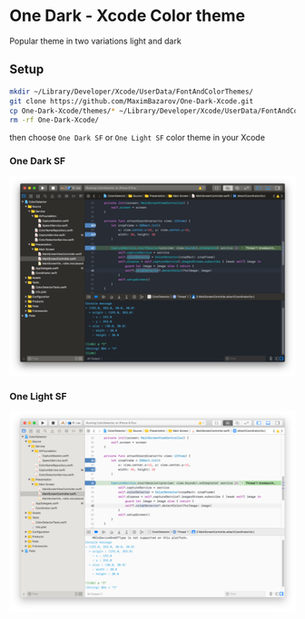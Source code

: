 # One Dark - Xcode Color theme

Popular theme in two variations light and dark

## Setup
```sh
mkdir ~/Library/Developer/Xcode/UserData/FontAndColorThemes/
git clone https://github.com/MaximBazarov/One-Dark-Xcode.git
cp One-Dark-Xcode/themes/* ~/Library/Developer/Xcode/UserData/FontAndColorThemes/
rm -rf One-Dark-Xcode/


```

then choose `One Dark SF` or `One Light SF` color theme in your Xcode


### One Dark SF
![Code Screenshot](https://github.com/MaximBazarov/One-Dark-Xcode/blob/master/ss/sf_dark.png)

### One Light SF
![Code Screenshot](https://github.com/MaximBazarov/One-Dark-Xcode/blob/master/ss/sf_light.png)
